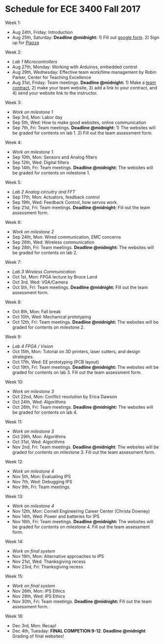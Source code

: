 # Schedule for ECE 3400 Fall 2017

Week 1:
* Aug 24th, Friday: Introduction
* Aug 25th, Saturday: **Deadline @midnight:** 1) Fill out [google form](https://goo.gl/forms/G54ZCPmXbgT65QS32). 2) Sign up for [Piazza](piazza.com/cornell/fall2018/ece3400)

Week 2:
* *Lab 1 Microcontrollers*
* Aug 27th, Monday: Working with Arduinos, embedded control
* Aug 29th, Wednesday: Effective team work/time management by Robin Parker, Center for Teaching Excellence
* Aug 31st, Friday: Team meetings. **Deadline @midnight:** 1) Make a [team contract](./Teamwork/Team_Contract.md), 2) make your team website, 3) add a link to your contract, and 4) send your website link to the instructor.

Week 3:
* *Work on milestone 1*
* Sep 3rd, Mon: Labor day
* Sep 5th, Wed: How to make good websites, online communication
* Sep 7th, Fri: Team meetings. **Deadline @midnight:** 1) The websites will be graded for contents on lab 1. 2) Fill out the team assessment form.


Week 4:
* *Work on milestone 1*
* Sep 10th, Mon: Sensors and Analog filters
* Sep 12th, Wed: Digital filters
* Sep 14th, Fri: Team meetings. **Deadline @midnight:** The websites will be graded for contents on milestone 1. 

Week 5:
* *Lab 2 Analog circuitry and FFT*
* Sep 17th, Mon: Actuators, feedback control
* Sep 19th, Wed: Feedback Control, how servos work.
* Sep 21st, Fri: Team meetings. **Deadline @midnight:** Fill out the team assessment form.


Week 6:
* *Work on milestone 2*
* Sep 24th, Mon: Wired communication, EMC concerns
* Sep 26th, Wed: Wireless communication
* Sep 28th, Fri: Team meetings. **Deadline @midnight:** The websites will be graded for contents on lab 2.

Week 7:
* *Lab 3 Wireless Communication*
* Oct 1st, Mon: FPGA lecture by Bruce Land
* Oct 3rd, Wed: VGA/Camera
* Oct 5th, Fri: Team meetings. **Deadline @midnight:** Fill out the team assessment form.


Week 8:
* Oct 8th, Mon: Fall break
* Oct 10th, Wed: Mechanical prototyping
* Oct 12th, Fri: Team meetings. **Deadline @midnight:** The websites will be graded for contents on milestone 2. 

Week 9:
* *Lab 4 FPGA / Vision*
* Oct 15th, Mon: Tutorial on 3D printers, laser cutters, and design strategies.
* Oct 17th, Wed: EE prototyping (PCB layout)
* Oct 19th, Fri: Team meetings. **Deadline @midnight:** The websites will be graded for contents on lab 3. Fill out the team assessment form.


Week 10:
* *Work on milestone 3*
* Oct 22nd, Mon: Conflict resolution by Erica Dawson
* Oct 24th, Wed: Algorithms
* Oct 26th, Fri: Team meetings. **Deadline @midnight:** The websites will be graded for contents on lab 4. 

Week 11:
* *Work on milestone 3*
* Oct 29th, Mon: Algorithms
* Oct 31st, Wed: Algorithms
* Nov 2nd, Fri: Team meetings. **Deadline @midnight**: The websites will be graded for contents on milestone 3. Fill out the team assessment form.


Week 12:
* *Work on milestone 4*
* Nov 5th, Mon: Evaluating IPS
* Nov 7th, Wed: Debugging IPS
* Nov 9th, Fri: Team meetings. 

Week 13:
* *Work on milestone 4*
* Nov 12th, Mon: Cornell Engineering Career Center (Christa Downey)
* Nov 14th, Wed: Power and batteries for IPS
* Nov 16th, Fri: Team meetings. **Deadline @midnight:** The websites will be graded for contents on milestone 4. Fill out the team assessment form.


Week 14:
* *Work on final system*
* Nov 19th, Mon: Alternative approaches to IPS 
* Nov 21st, Wed: Thanksgiving recess
* Nov 23rd, Fri: Thanksgiving recess

Week 15:
* *Work on final system*
* Nov 26th, Mon: IPS Ethics
* Nov 28th, Wed: IPS Ethics
* Nov 30th, Fri: Team meetings. **Deadline @midnight:** Fill out the team assessment form.


Week 16:
* Dec 3rd, Mon: Recap!
* Dec 4th, Tuesday: **FINAL COMPETION 9-12**. **Deadline @midnight** Grading of final websites!

